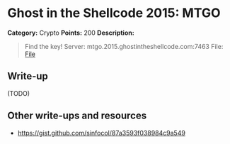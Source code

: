 # Ghost in the Shellcode 2015: MTGO

**Category:** Crypto
**Points:** 200
**Description:**

> Find the key!
> Server: mtgo.2015.ghostintheshellcode.com:7463
> File: [File](mtgo-ce275a1bd9684c5d6a6cb8d0e84f8a1c8845cdc545d52920f7978c1b8d9af383)

## Write-up

(TODO)

## Other write-ups and resources

* <https://gist.github.com/sinfocol/87a3593f038984c9a549>

